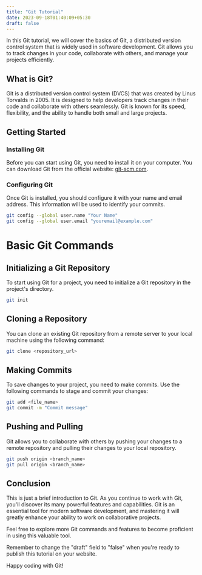 ```yaml
---
title: "Git Tutorial"
date: 2023-09-18T01:40:09+05:30
draft: false
---
```


In this Git tutorial, we will cover the basics of Git, a distributed version control system that is widely used in software development. Git allows you to track changes in your code, collaborate with others, and manage your projects efficiently.

## What is Git?

Git is a distributed version control system (DVCS) that was created by Linus Torvalds in 2005. It is designed to help developers track changes in their code and collaborate with others seamlessly. Git is known for its speed, flexibility, and the ability to handle both small and large projects.

## Getting Started

### Installing Git

Before you can start using Git, you need to install it on your computer. You can download Git from the official website: [git-scm.com](https://git-scm.com/).

### Configuring Git

Once Git is installed, you should configure it with your name and email address. This information will be used to identify your commits.

```bash
git config --global user.name "Your Name"
git config --global user.email "youremail@example.com"
```
#  Basic Git Commands
## Initializing a Git Repository
To start using Git for a project, you need to initialize a Git repository in the project's directory.
```bash
git init
```
## Cloning a Repository
You can clone an existing Git repository from a remote server to your local machine using the following command:
```bash
git clone <repository_url>
```
## Making Commits
To save changes to your project, you need to make commits. Use the following commands to stage and commit your changes:

```bash
git add <file_name>
git commit -m "Commit message"
```

## Pushing and Pulling
Git allows you to collaborate with others by pushing your changes to a remote repository and pulling their changes to your local repository.

```bash
git push origin <branch_name>
git pull origin <branch_name>
```

## Conclusion
This is just a brief introduction to Git. As you continue to work with Git, you'll discover its many powerful features and capabilities. Git is an essential tool for modern software development, and mastering it will greatly enhance your ability to work on collaborative projects.

Feel free to explore more Git commands and features to become proficient in using this valuable tool.

Remember to change the "draft" field to "false" when you're ready to publish this tutorial on your website.

Happy coding with Git!

